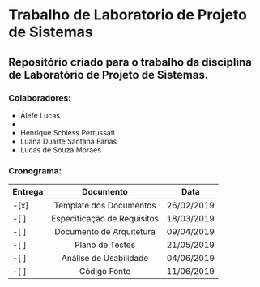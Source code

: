 # Trabalho de Laboratorio de Projeto de Sistemas #
## Repositório criado para o trabalho da disciplina de Laboratório de Projeto de Sistemas. ## 

### Colaboradores: 
* Álefe Lucas
* 
* Henrique Schiess Pertussati
* Luana Duarte Santana Farias
* Lucas de Souza Moraes

### Cronograma: 

| Entrega      | Documento                   | Data       |
| -------------|:---------------------------:|:----------:|
| -[x]         | Template dos Documentos     | 26/02/2019 |
| -[ ]         | Especificação de Requisitos | 18/03/2019 |
| -[ ]         | Documento de Arquitetura    | 09/04/2019 |
| -[ ]         | Plano de Testes             | 21/05/2019 |
| -[ ]         | Análise de Usabilidade      | 04/06/2019 |
| -[ ]         | Código Fonte                | 11/06/2019 |
